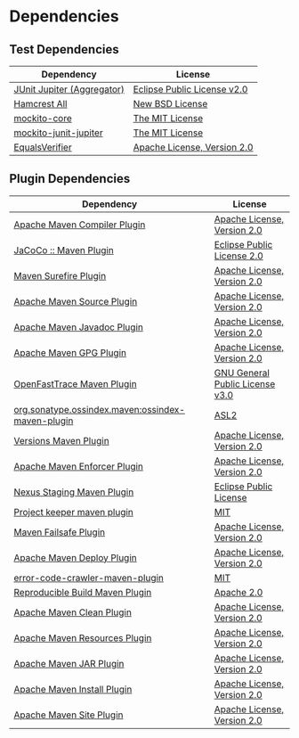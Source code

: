 <!-- @formatter:off -->
# Dependencies

## Test Dependencies

| Dependency                      | License                          |
| ------------------------------- | -------------------------------- |
| [JUnit Jupiter (Aggregator)][0] | [Eclipse Public License v2.0][1] |
| [Hamcrest All][2]               | [New BSD License][3]             |
| [mockito-core][4]               | [The MIT License][5]             |
| [mockito-junit-jupiter][4]      | [The MIT License][5]             |
| [EqualsVerifier][8]             | [Apache License, Version 2.0][9] |

## Plugin Dependencies

| Dependency                                              | License                               |
| ------------------------------------------------------- | ------------------------------------- |
| [Apache Maven Compiler Plugin][10]                      | [Apache License, Version 2.0][11]     |
| [JaCoCo :: Maven Plugin][12]                            | [Eclipse Public License 2.0][13]      |
| [Maven Surefire Plugin][14]                             | [Apache License, Version 2.0][11]     |
| [Apache Maven Source Plugin][16]                        | [Apache License, Version 2.0][11]     |
| [Apache Maven Javadoc Plugin][18]                       | [Apache License, Version 2.0][11]     |
| [Apache Maven GPG Plugin][20]                           | [Apache License, Version 2.0][9]      |
| [OpenFastTrace Maven Plugin][22]                        | [GNU General Public License v3.0][23] |
| [org.sonatype.ossindex.maven:ossindex-maven-plugin][24] | [ASL2][9]                             |
| [Versions Maven Plugin][26]                             | [Apache License, Version 2.0][11]     |
| [Apache Maven Enforcer Plugin][28]                      | [Apache License, Version 2.0][11]     |
| [Nexus Staging Maven Plugin][30]                        | [Eclipse Public License][31]          |
| [Project keeper maven plugin][32]                       | [MIT][33]                             |
| [Maven Failsafe Plugin][34]                             | [Apache License, Version 2.0][11]     |
| [Apache Maven Deploy Plugin][36]                        | [Apache License, Version 2.0][9]      |
| [error-code-crawler-maven-plugin][38]                   | [MIT][33]                             |
| [Reproducible Build Maven Plugin][40]                   | [Apache 2.0][9]                       |
| [Apache Maven Clean Plugin][42]                         | [Apache License, Version 2.0][11]     |
| [Apache Maven Resources Plugin][44]                     | [Apache License, Version 2.0][11]     |
| [Apache Maven JAR Plugin][46]                           | [Apache License, Version 2.0][11]     |
| [Apache Maven Install Plugin][48]                       | [Apache License, Version 2.0][9]      |
| [Apache Maven Site Plugin][50]                          | [Apache License, Version 2.0][11]     |

[12]: https://www.eclemma.org/jacoco/index.html
[32]: https://github.com/exasol/project-keeper-maven-plugin
[2]: https://github.com/hamcrest/JavaHamcrest
[9]: http://www.apache.org/licenses/LICENSE-2.0.txt
[14]: https://maven.apache.org/surefire/maven-surefire-plugin/
[30]: http://www.sonatype.com/public-parent/nexus-maven-plugins/nexus-staging/nexus-staging-maven-plugin/
[4]: https://github.com/mockito/mockito
[33]: https://opensource.org/licenses/MIT
[34]: https://maven.apache.org/surefire/maven-failsafe-plugin/
[26]: http://www.mojohaus.org/versions-maven-plugin/
[10]: https://maven.apache.org/plugins/maven-compiler-plugin/
[20]: http://maven.apache.org/plugins/maven-gpg-plugin/
[44]: https://maven.apache.org/plugins/maven-resources-plugin/
[22]: https://github.com/itsallcode/openfasttrace-maven-plugin
[42]: https://maven.apache.org/plugins/maven-clean-plugin/
[13]: https://www.eclipse.org/legal/epl-2.0/
[31]: http://www.eclipse.org/legal/epl-v10.html
[40]: http://zlika.github.io/reproducible-build-maven-plugin
[50]: https://maven.apache.org/plugins/maven-site-plugin/
[23]: https://www.gnu.org/licenses/gpl-3.0.html
[11]: https://www.apache.org/licenses/LICENSE-2.0.txt
[28]: https://maven.apache.org/enforcer/maven-enforcer-plugin/
[5]: https://github.com/mockito/mockito/blob/release/3.x/LICENSE
[1]: https://www.eclipse.org/legal/epl-v20.html
[3]: http://www.opensource.org/licenses/bsd-license.php
[48]: http://maven.apache.org/plugins/maven-install-plugin/
[0]: https://junit.org/junit5/
[24]: https://sonatype.github.io/ossindex-maven/maven-plugin/
[8]: http://www.jqno.nl/equalsverifier
[16]: https://maven.apache.org/plugins/maven-source-plugin/
[36]: http://maven.apache.org/plugins/maven-deploy-plugin/
[18]: https://maven.apache.org/plugins/maven-javadoc-plugin/
[38]: https://github.com/exasol/error-code-crawler-maven-plugin
[46]: https://maven.apache.org/plugins/maven-jar-plugin/
